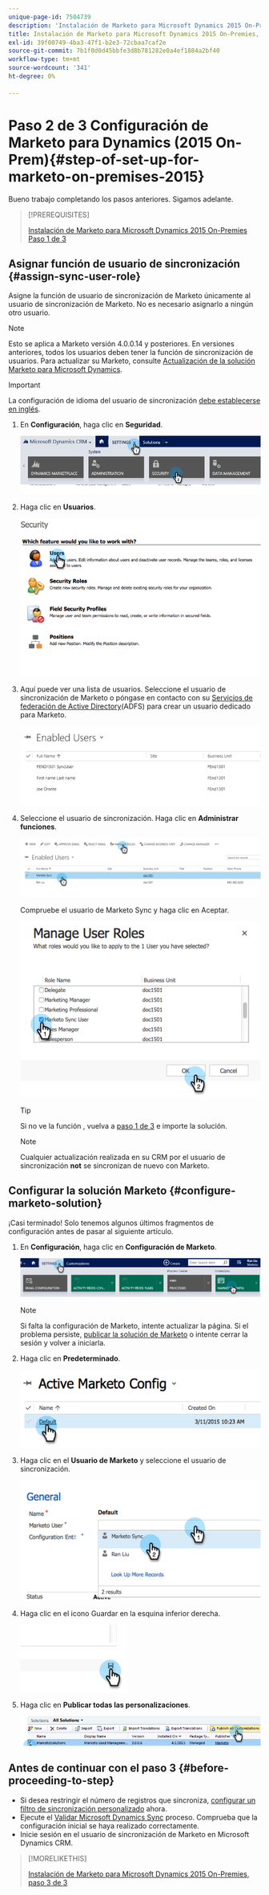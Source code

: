 ```yaml
---
unique-page-id: 7504739
description: 'Instalación de Marketo para Microsoft Dynamics 2015 On-Premies Paso 2 de 3: Marketo Docs: Documentación del producto'
title: Instalación de Marketo para Microsoft Dynamics 2015 On-Premies, paso 2 de 3
exl-id: 39f00749-4ba3-47f1-b2e3-72cbaa7caf2e
source-git-commit: 7b1f0d0d45bbfe3d8b781282e0a4ef1884a2bf40
workflow-type: tm+mt
source-wordcount: '341'
ht-degree: 0%

---
```


# Paso 2 de 3 Configuración de Marketo para Dynamics (2015 On-Prem){#step-of-set-up-for-marketo-on-premises-2015}

Bueno trabajo completando los pasos anteriores. Sigamos adelante.

>[!PREREQUISITES]
>
>[Instalación de Marketo para Microsoft Dynamics 2015 On-Premies Paso 1 de 3](/help/marketo/product-docs/crm-sync/microsoft-dynamics-sync/sync-setup/connecting-to-legacy-versions/step-1-of-3-install-2015.md)

## Asignar función de usuario de sincronización {#assign-sync-user-role}

Asigne la función de usuario de sincronización de Marketo únicamente al usuario de sincronización de Marketo. No es necesario asignarlo a ningún otro usuario.

>[!NOTE]
>
>Esto se aplica a Marketo versión 4.0.0.14 y posteriores. En versiones anteriores, todos los usuarios deben tener la función de sincronización de usuarios. Para actualizar su Marketo, consulte [Actualización de la solución Marketo para Microsoft Dynamics](/help/marketo/product-docs/crm-sync/microsoft-dynamics-sync/sync-setup/update-the-marketo-solution-for-microsoft-dynamics.md).

>[!IMPORTANT]
>
>La configuración de idioma del usuario de sincronización [debe establecerse en inglés](https://portal.dynamics365support.com/knowledgebase/article/KA-01201/en-us).

1. En **Configuración**, haga clic en **Seguridad**.

   ![](assets/assign1.png)

1. Haga clic en **Usuarios**.

   ![](assets/assign2.png)

1. Aquí puede ver una lista de usuarios. Seleccione el usuario de sincronización de Marketo o póngase en contacto con su [Servicios de federación de Active Directory](https://msdn.microsoft.com/en-us/library/bb897402.aspx)(ADFS) para crear un usuario dedicado para Marketo.

   ![](assets/image2015-3-26-10-3a39-3a35.png)

1. Seleccione el usuario de sincronización. Haga clic en **Administrar funciones**.

   ![](assets/assign4.png)

   Compruebe el usuario de Marketo Sync y haga clic en Aceptar.

   ![](assets/assign5.png)

   >[!TIP]
   >
   >Si no ve la función , vuelva a [paso 1 de 3](/help/marketo/product-docs/crm-sync/microsoft-dynamics-sync/sync-setup/connecting-to-legacy-versions/step-1-of-3-install-2015.md) e importe la solución.

   >[!NOTE]
   >
   >Cualquier actualización realizada en su CRM por el usuario de sincronización **not** se sincronizan de nuevo con Marketo.

## Configurar la solución Marketo {#configure-marketo-solution}

¡Casi terminado! Solo tenemos algunos últimos fragmentos de configuración antes de pasar al siguiente artículo.

1. En **Configuración**, haga clic en **Configuración de Marketo**.

   ![](assets/configure1.png)

   >[!NOTE]
   >
   >Si falta la configuración de Marketo, intente actualizar la página. Si el problema persiste, [publicar la solución de Marketo](/help/marketo/product-docs/crm-sync/microsoft-dynamics-sync/sync-setup/connecting-to-legacy-versions/step-1-of-3-install-2015.md) o intente cerrar la sesión y volver a iniciarla.

1. Haga clic en **Predeterminado**.

   ![](assets/configure2.png)

1. Haga clic en el **Usuario de Marketo** y seleccione el usuario de sincronización.

   ![](assets/configure3.png)

1. Haga clic en el icono Guardar en la esquina inferior derecha.

   ![](assets/configure4.png)

1. Haga clic en **Publicar todas las personalizaciones**.

   ![](assets/publish-all-customizations1.png)

## Antes de continuar con el paso 3 {#before-proceeding-to-step}

* Si desea restringir el número de registros que sincroniza, [configurar un filtro de sincronización personalizado](/help/marketo/product-docs/crm-sync/microsoft-dynamics-sync/create-a-custom-dynamics-sync-filter.md) ahora.
* Ejecute el [Validar Microsoft Dynamics Sync](/help/marketo/product-docs/crm-sync/microsoft-dynamics-sync/sync-setup/validate-microsoft-dynamics-sync.md) proceso. Comprueba que la configuración inicial se haya realizado correctamente.
* Inicie sesión en el usuario de sincronización de Marketo en Microsoft Dynamics CRM.

>[!MORELIKETHIS]
>
>[Instalación de Marketo para Microsoft Dynamics 2015 On-Premies, paso 3 de 3](/help/marketo/product-docs/crm-sync/microsoft-dynamics-sync/sync-setup/connecting-to-legacy-versions/step-3-of-3-connect-2015.md)

